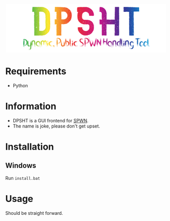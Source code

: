 <p align="center">
    <img src="logo.png">
</p>

# Requirements
- Python

# Information
- DPSHT is a GUI frontend for [SPWN](https://github.com/Spu7Nix/SPWN-language).
- The name is joke, please don't get upset.

# Installation
## Windows
Run `install.bat`

# Usage
Should be straight forward.
